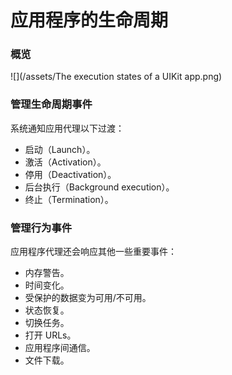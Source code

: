 # 应用程序的生命周期

### 概览

![](/assets/The execution states of a UIKit app.png)

### 管理生命周期事件

系统通知应用代理以下过渡：

* 启动（Launch）。
* 激活（Activation）。
* 停用（Deactivation）。
* 后台执行（Background execution）。
* 终止（Termination）。

### 管理行为事件

应用程序代理还会响应其他一些重要事件：

* 内存警告。
* 时间变化。
* 受保护的数据变为可用/不可用。
* 状态恢复。
* 切换任务。
* 打开 URLs。
* 应用程序间通信。
* 文件下载。



